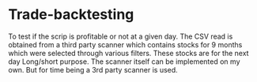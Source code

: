 # Trade-backtesting
To test if the scrip is profitable or not at a given day. 
The CSV read is obtained from a third party scanner which contains stocks for 9 months which were selected through various filters.
These stocks are for the next day Long/short purpose.
The scanner itself can be implemented on my own. But for time being a 3rd party scanner is used.
